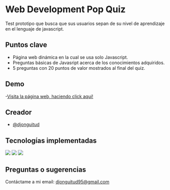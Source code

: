 # Web Development Pop Quiz

Test prototipo que busca que sus usuarios sepan de su nivel de aprendizaje en el lenguaje de javascript.

## Puntos clave

-  Página web dinámica en la cual se usa solo Javascript.
-  Preguntas básicas de Javasript acerca de los conocimientos adquiridos.
-  5 preguntas con 20 puntos de valor mostrados al final del quiz.

## Demo

-[Visita la página web, haciendo click aqui!](https://djonguitud.github.io/survey-webdev/)

## Creador

-  [@djonguitud](https://www.github.com/djonguitud)

## Tecnologías implementadas

<img src="https://img.shields.io/badge/HTML5-E34F26?style=for-the-badge&logo=html5&logoColor=white"/>
<img src="https://img.shields.io/badge/CSS3-1572B6?style=for-the-badge&logo=css3&logoColor=white"/>
<img src="https://img.shields.io/badge/JavaScript-323330?style=for-the-badge&logo=javascript&logoColor=F7DF1E"/>

## Preguntas o sugerencias

Contáctame a mi email: djonguitud95@gmail.com
